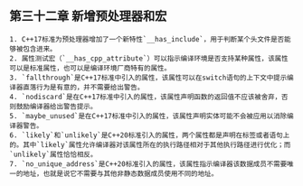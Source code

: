 ## 第三十二章 新增预处理器和宏

	1. C++17标准为预处理器增加了一个新特性`__has_include`，用于判断某个头文件是否能够被包含进来。
	2. 属性测试宏（`__has_cpp_attribute`）可以指示编译环境是否支持某种属性，该属性可以是标准属性，也可以是编译环境厂商特有的属性。
	3. `fallthrough`是C++17标准中引入的属性，该属性可以在switch语句的上下文中提示编译器直落行为是有意的，并不需要给出警告。
	4. `nodiscard`是在C++17标准中引入的属性，该属性声明函数的返回值不应该被舍弃，否则鼓励编译器给出警告提示。
	5. `maybe_unused`是在C++17标准中引入的属性，该属性声明实体可能不会被应用以消除编译器警告。
	6. `likely`和`unlikely`是C++20标准引入的属性，两个属性都是声明在标签或者语句上的。其中`likely`属性允许编译器对该属性所在的执行路径相对于其他执行路径进行优化；而`unlikely`属性恰恰相反。
	7. `no_unique_address`是C++20标准引入的属性，该属性指示编译器该数据成员不需要唯一的地址，也就是说它不需要与其他非静态数据成员使用不同的地址。
